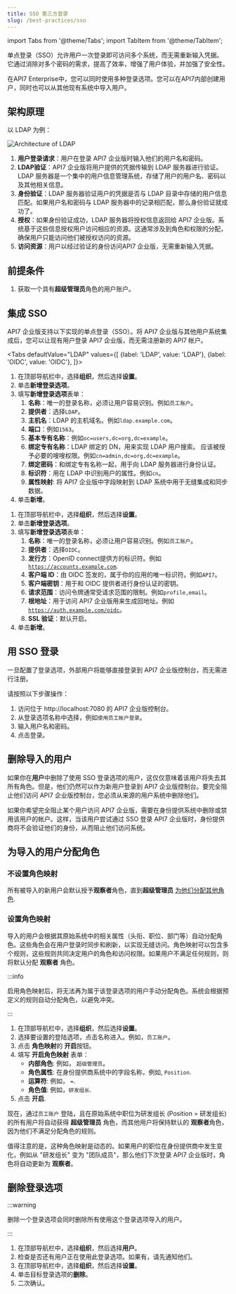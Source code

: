 ```yaml
---
title: SSO 第三方登录
slug: /best-practices/sso
---
```


import Tabs from '@theme/Tabs';
import TabItem from '@theme/TabItem';

单点登录（SSO）允许用户一次登录即可访问多个系统，而无需重新输入凭据。它通过消除对多个密码的需求，提高了效率，增强了用户体验，并加强了安全性。

在API7 Enterprise中，您可以同时使用多种登录选项。您可以在API7内部创建用户，同时也可以从其他现有系统中导入用户。

## 架构原理

以 LDAP 为例：

![Architecture of LDAP](https://static.apiseven.com/uploads/2024/03/12/B3YpRXbf_LDAP-2.png)

1. **用户登录请求**：用户在登录 API7 企业版时输入他们的用户名和密码。
2. **LDAP验证**：API7 企业版将用户提供的凭据传输到 LDAP 服务器进行验证。LDAP 服务器是一个集中的用户信息管理系统，存储了用户的用户名、密码以及其他相关信息。
3. **身份验证**：LDAP 服务器验证用户的凭据是否与 LDAP 目录中存储的用户信息匹配。如果用户名和密码与 LDAP 服务器中的记录相匹配，那么身份验证就成功了。
4. **授权**：如果身份验证成功，LDAP 服务器将授权信息返回给 API7 企业版。系统基于这些信息授权用户访问相应的资源。这通常涉及到角色和权限的分配，确保用户只能访问他们被授权访问的资源。
5. **访问资源**：用户以经过验证的身份访问API7 企业版，无需重新输入凭据。

## 前提条件

1. 获取一个具有**超级管理员**角色的用户账户。

## 集成 SSO

API7 企业版支持以下实现的单点登录（SSO）。将 API7 企业版与其他用户系统集成后，您可以让现有用户登录 API7 企业版，而无需注册新的 API7 帐户。

<Tabs
  defaultValue="LDAP"
  values={[
    {label: 'LDAP', value: 'LDAP'},
    {label: 'OIDC', value: 'OIDC'},
  ]}>
  <TabItem value="LDAP">
      <ol>
      <li> 在顶部导航栏中，选择<strong>组织</strong>，然后选择<strong>设置</strong>。</li>
      <li> 单击<strong>新增登录选项</strong>。</li>
      <li> 填写<strong>新增登录选项</strong>表单：
        <ol>
          <li><strong>名称</strong>：唯一的登录名称，必须让用户容易识别。例如<code>员工账户</code>。</li>
          <li><strong>提供者</strong>：选择<code>LDAP</code>。</li>
          <li><strong>主机名</strong>：LDAP 的主机域名。例如<code>ldap.example.com</code>。</li>
          <li><strong>端口</strong>：例如<code>1563</code>。</li>
          <li><strong>基本专有名称</strong>：例如<code>oc=users,dc=org,dc=example</code>。</li>
          <li><strong>绑定专有名称</strong>：LDAP 绑定的 DN，用来实现 LDAP 用户搜索。 应该被授予必要的嗖嗖权限。例如<code>cn=admin,dc=org,dc=example</code>。</li>
          <li><strong>绑定密码</strong>：和绑定专有名称一起，用于向 LDAP 服务器进行身份认证。</li>
          <li><strong>标识符</strong>：用在 LDAP 中识别用户的属性。例如<code>cn</code>。</li>
          <li><strong>属性映射</strong>: 将 API7 企业版中字段映射到 LDAP 系统中用于无缝集成和同步数据。</li>
        </ol>
      </li>
      <li> 单击<strong>新增</strong>。</li>
    </ol>
  </TabItem>
  <TabItem value="OIDC">
      <ol>
      <li> 在顶部导航栏中，选择<strong>组织</strong>，然后选择<strong>设置</strong>。</li>
      <li> 单击<strong>新增登录选项</strong>。</li>
      <li> 填写<strong>新增登录选项</strong>表单：
        <ol>
          <li><strong>名称</strong>：唯一的登录名称，必须让用户容易识别。例如<code>员工账户</code>。</li>
          <li><strong>提供者</strong>：选择<code>OIDC</code>。</li>
          <li><strong>发行方</strong>：OpenID connect提供方的标识符。例如<code>https://accounts.example.com</code>.</li>
          <li><strong>客户端 ID</strong>：由 OIDC 签发的，属于你的应用的唯一标识符。例如<code>API7</code>。</li>
          <li><strong>客户端密钥</strong>：用于和 OIDC 提供者进行身份认证的密钥。</li>
          <li><strong>请求范围</strong>：访问令牌通常受请求范围的限制。例如<code>profile,email</code>。</li>
          <li><strong>根地址</strong>：用于访问 API7 企业版用来生成回地址。例如<code>https://auth.example.com/oidc</code>。</li>
          <li><strong>SSL 验证</strong>：默认开启。</li>
        </ol>
      </li>
      <li> 单击<strong>新增</strong>。</li>
    </ol>
  </TabItem>
</Tabs>

## 用 SSO 登录

一旦配置了登录选项，外部用户将能够直接登录到 API7 企业版控制台，而无需进行注册。

请按照以下步骤操作：

1. 访问位于 http://localhost:7080 的 API7 企业版控制台。
2. 从登录选项名称中选择，例如`使用员工帐户登录`。
3. 输入用户名和密码。
4. 点击登录。

## 删除导入的用户

如果你在**用户**中删除了使用 SSO 登录选项的用户，这仅仅意味着该用户将失去其所有角色。但是，他们仍然可以作为新用户登录到 API7 企业版控制台。要完全阻止他们访问 API7 企业版控制台，您必须从来源的用户系统中删除他们。

如果你希望完全阻止某个用户访问 API7 企业版，需要在身份提供系统中删除或禁用该用户的帐户。这样，当该用户尝试通过 SSO 登录 API7 企业版时，身份提供商将不会验证他们的身份，从而阻止他们访问系统。

## 为导入的用户分配角色

### 不设置角色映射

所有被导入的新用户会默认授予**观察者**角色，直到**超级管理员** [为他们分配其他角色](../getting-started/rbac.md).

### 设置角色映射

导入的用户会根据其原始系统中的相关属性（头衔、职位、部门等）自动分配角色。这些角色会在用户登录时同步和刷新，以实现无缝访问。角色映射可以包含多个规则，这些规则共同决定用户的角色和访问权限。如果用户不满足任何规则，则将默认分配 **观察者** 角色。

:::info

启用角色映射后，将无法再为属于该登录选项的用户手动分配角色。系统会根据预定义的规则自动分配角色，以避免冲突。

:::

1. 在顶部导航栏中，选择**组织**，然后选择**设置**。
2. 选择要设置的登陆选项，点击名称进入。例如，`员工账户`。
3. 点击 **角色映射**的 **开启**按钮。
4. 填写 **开启角色映射** 表单：
    - **内部角色**: 例如， `超级管理员`。
    - **角色属性**: 在身份提供商系统中的字段名称，例如, `Position`.
    - **运算符**: 例如， `=`.
    - **角色值**: 例如，`研发组长`.
5. 点击 **开启**.

现在，通过`员工账户` 登陆，且在原始系统中职位为研发组长 (Position = 研发组长) 的所有用户将自动获得 **超级管理员** 角色，而其他用户将保持默认的 **观察者**角色，因为他们不满足分配角色的规则。

值得注意的是，这种角色映射是动态的。如果用户的职位在身份提供商中发生变化，例如从 "研发组长" 变为 "团队成员"，那么他们下次登录 API7 企业版时，角色将自动更新为  **观察者**。

## 删除登录选项

:::warning

删除一个登录选项会同时删除所有使用这个登录选项导入的用户。

:::

1. 在顶部导航栏中，选择**组织**，然后选择**用户**。
2. 检查是否还有用户正在使用此登录选项。如果有，请先通知他们。
3. 在顶部导航栏中，选择**组织**，然后选择**设置**。
4. 单击目标登录选项的**删除**。
5. 二次确认。

